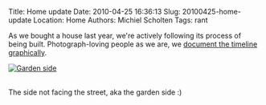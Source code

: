 Title: Home update
Date: 2010-04-25 16:36:13
Slug: 20100425-home-update
Location: Home
Authors: Michiel Scholten
Tags: rant

<p>As we bought a house last year, we're actively following its process of being built. Photograph-loving people as we are, we <a href="http://aquariusoft.org/photos/home/project_w72/various/">document the timeline graphically</a>.</p>

<div class="content-image"><div><a href="http://aquariusoft.org/photos/home/project_w72/various/IMG_2846.jpg/view"><img src="http://aquariusoft.org/photos/cache/home/project_w72/various/IMG_2846_500.jpg" alt="Garden side" title="Garden side" /></a></div></div>
<br style="clear: both;" />
<p>The side not facing the street, aka the garden side :)</p>